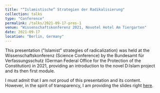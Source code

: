 ```yaml
---
title: "“Islamistische” Strategien der Radikalisierung"
collection: talks
type: "Conference"
permalink: /talks/2021-09-17-pres-1
venue: "Wissenschaftskonferenz 2021, Novotel Hotel Am Tiergarten"
date: 2021-09-17
location: "Berlin, Germany"
---
```


This presentation ("Islamist" strategies of radicalization) was held at the Wissenschaftskonferenz (Science Conference) by the Bundesamt für Verfassungsschutz (German Federal Office for the Protection of the Constitution) in 2021, providing an introduction to the novel D:Islam project and its then first module.

I must admit that I am not proud of this presentation and its content. However, in the spirit of transparency, I am providing the slides right [here](/files/zaf_pres.pdf).
